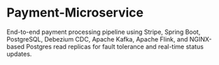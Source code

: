 # Payment-Microservice
End-to-end payment processing pipeline using Stripe, Spring Boot, PostgreSQL, Debezium CDC, Apache Kafka, Apache Flink, and NGINX-based Postgres read replicas for fault tolerance and real-time status updates.
